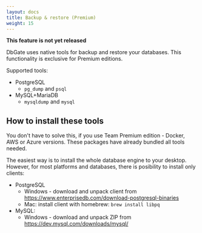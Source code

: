 ```yaml
---
layout: docs
title: Backup & restore (Premium)
weight: 15
---
```


**This feature is not yet released**

DbGate uses native tools for backup and restore your databases. This functionality is exclusive for Premium editions.

Supported tools:

- PostgreSQL
  - `pg_dump` and `psql`
- MySQL+MariaDB
  - `mysqldump` and `mysql`

## How to install these tools
You don't have to solve this, if you use Team Premium edition - Docker, AWS or Azure versions. These packages have already bundled all tools needed.

The easiest way is to install the whole database engine to your desktop.
However, for most platforms and databases, there is posibility to install only clients:

- PostgreSQL
  - Windows - download and unpack client from https://www.enterprisedb.com/download-postgresql-binaries
  - Mac: install client with homebrew: `brew install libpq`
- MySQL:
  - Windows - download and unpack ZIP from https://dev.mysql.com/downloads/mysql/